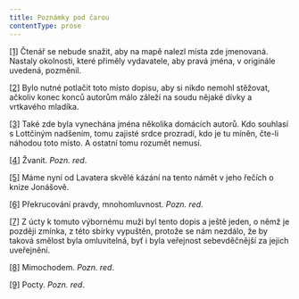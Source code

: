 ```yaml
---
title: Poznámky pod čarou
contentType: prose
---
```


<section>

[\[1\]](./resources/undefined) Čtenář se nebude snažit, aby na mapě nalezl místa zde jmenovaná. Nastaly okolnosti, které přiměly vydavatele, aby pravá jména, v originále uvedená, pozměnil.

[\[2\]](./resources/undefined) Bylo nutné potlačit toto místo dopisu, aby si nikdo nemohl stěžovat, ačkoliv konec konců autorům málo záleží na soudu nějaké dívky a vrtkavého mladíka.

[\[3\]](./resources/undefined) Také zde byla vynechána jména několika domácích autorů. Kdo souhlasí s Lottčiným nadšením, tomu zajisté srdce prozradí, kdo je tu míněn, čte-li náhodou toto místo. A ostatní tomu rozumět nemusí.

[\[4\]](./resources/undefined) Žvanit. _Pozn. red_.

[\[5\]](./resources/undefined) Máme nyní od Lavatera skvělé kázání na tento námět v jeho řečích o knize Jonášově.

[\[6\]](./resources/undefined) Překrucování pravdy, mnohomluvnost. _Pozn. red_.

[\[7\]](./resources/undefined) Z úcty k tomuto výbornému muži byl tento dopis a ještě jeden, o němž je později zmínka, z této sbírky vypuštěn, protože se nám nezdálo, že by taková smělost byla omluvitelná, byť i byla veřejnost sebevděčnější za jejich uveřejnění.

[\[8\]](./resources/undefined) Mimochodem. _Pozn. red_.

[\[9\]](./resources/undefined) Pocty. _Pozn. red_.

</section>
